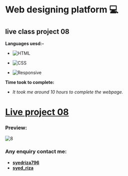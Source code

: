 # Web designing platform 💻

## live class project 08

**Languages uesd:-**

- ![HTML](https://img.shields.io/badge/-HTML5-orange)

- ![CSS](https://img.shields.io/badge/-CSS3-green)

- ![Responsive](https://img.shields.io/badge/-Responsive-yellow)

**Time took to complete:**

- *It took me around 10 hours to complete the webpage.*


# [Live project 08](https://charming-kelpie-8fd189.netlify.app/)

 ### Preview:
![8](https://user-images.githubusercontent.com/115790586/208295396-caeb8638-3c0b-4bfc-9f80-0c02c0ed76fd.png)

 ### Any enquiry contact me:
 - **[syedriza796](https://www.instagram.com/)**
 - **[syed_riza](https://www.linkedin.com/in/syed-riza-815770246/)**
 



 
